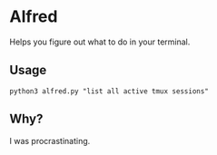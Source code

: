 # Alfred

Helps you figure out what to do in your terminal.

## Usage

`python3 alfred.py "list all active tmux sessions"`

## Why?

I was procrastinating.
